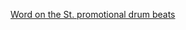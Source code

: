 [Word on the St. promotional drum beats](https://turtlewolf.github.io/WordONtheDrumMachine/ "WordONtheDrumMachine")

